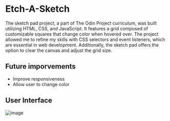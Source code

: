 # Etch-A-Sketch

The sketch pad project, a part of The Odin Project curriculum, was built utilizing HTML, CSS, and JavaScript. It features a grid composed of customizable squares that change color when hovered over. The project allowed me to refine my skills with CSS selectors and event listeners, which are essential in web development. Additionally, the sketch pad offers the option to clear the canvas and adjust the grid size.

## Future imporvements
- Improve responsiveness
- Allow user to change color

## User Interface
![image](https://user-images.githubusercontent.com/105807191/226027475-d7088c6f-0cd7-45eb-bd5b-2cc5854bb3e4.png)
